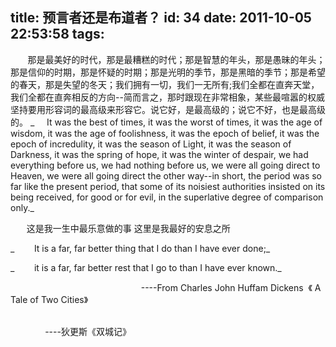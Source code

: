 title: 预言者还是布道者？
id: 34
date: 2011-10-05 22:53:58
tags:
---

       那是最美好的时代，那是最糟糕的时代；那是智慧的年头，那是愚昧的年头；那是信仰的时期，那是怀疑的时期；那是光明的季节，那是黑暗的季节；那是希望的春天，那是失望的冬天；我们拥有一切，我们一无所有;我们全都在直奔天堂，我们全都在直奔相反的方向--简而言之，那时跟现在非常相象，某些最喧嚣的权威坚持要用形容词的最高级来形容它。说它好，是最高级的；说它不好，也是最高级的。
_     It was the best of times, it was the worst of times, it was the age of wisdom, it was the age of foolishness, it was the epoch of belief, it was the epoch of incredulity, it was the season of Light, it was the season of Darkness, it was the spring of hope, it was the winter of despair, we had everything before us, we had nothing before us, we were all going direct to Heaven, we were all going direct the other way--in short, the period was so far like the present period, that some of its noisiest authorities insisted on its being received, for good or for evil, in the superlative degree of comparison only._

   　这是我一生中最乐意做的事 这里是我最好的安息之所

_        It is a far, far better thing that I do than I have ever done;_

_        it is a far, far better rest that I go to than I have ever known._

                                                     ----From Charles John Huffam Dickens  《 A Tale of Two Cities》

                                                                                                                                              ----狄更斯《双城记》